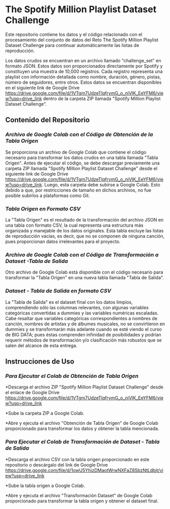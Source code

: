 # The Spotify Million Playlist Dataset Challenge

Este repositorio contiene los datos y el código relacionado con el procesamiento del conjunto de datos del Reto The Spotify Million Playlist Dataset Challenge para continuar automáticamente las listas de reproducción. 

Los datos crudos se encuentran en un archivo llamado "challenge_set" en formato JSON.
Estos datos son proporcionados directamente por Spotify y constituyen una muestra de 10,000 registros. Cada registro representa una playlist con información detallada como nombre, duración, género, pistas, número de seguidores, entre otros.
Estos datos se encuentran disponibles en el siguiente link de Google Drive https://drive.google.com/file/d/1VTgm7UdzeTlqfrymG_o_niVIK_EeYFM6/view?usp=drive_link dentro de la carpeta ZIP llamada "Spotify Million Playlist Dataset Challenge".

## Contenido del Repositorio

### *Archivo de Google Colab con el Código de Obtención de la Tabla Origen*

Se proporciona un archivo de Google Colab que contiene el código necesario para transformar los datos crudos en una tabla llamada "Tabla Origen". 
Antes de ejecutar el código, se debe descargar previamente una carpeta ZIP llamada "Spotify Million Playlist Dataset Challenge" desde el siguiente link de Google Drive https://drive.google.com/file/d/1VTgm7UdzeTlqfrymG_o_niVIK_EeYFM6/view?usp=drive_link. Luego, esta carpeta debe subirse a Google Colab. Esto debido a que, por restricciones de tamaño en dichos archivos, no fue posible subirlos a plataformas como Git. 

### *Tabla Origen en Formato CSV*

La "Tabla Origen" es el resultado de la transformación del  archivo JSON en una tabla con formato CSV, la cual representa una estructura más organizada y manejable de los datos originales. Esta tabla excluye las listas de reproducción vacías, es decir, que no se componen de ninguna canción, pues proporcionan datos irrelevantes para el proyecto.  

### *Archivo de Google Colab con el Código de Transformación a Dataset -Tabla de Salida*

Otro archivo de Google Colab está disponible con el código necesario para transformar la "Tabla Origen" en una nueva tabla llamada "Tabla de Salida".

### *Dataset - Tabla de Salida en formato CSV*

La "Tabla de Salida" es el dataset final con los datos limpios, comprendiendo sólo las columnas relevantes, con algunas variables categóricas convertidas a dummies y las variables numéricas escaladas.
Cabe resaltar que variables categóricas correspondientes a nombres de canción, nombres de artistas y de álbumes musicales, no se convirtieron en dummies y se transformarán más adelante cuando se esté viendo el curso de BIG DATA; pues éstas comprenden infinidad de posibilidades y podrían requerir métodos de transformación y/o clasificación más robustos que se salen del alcance de esta entrega. 

## Instrucciones de Uso
### *Para Ejecutar el Colab de Obtención de Tabla Origen*
*Descarga el archivo ZIP "Spotify Million Playlist Dataset Challenge" desde el enlace de Google Drive https://drive.google.com/file/d/1VTgm7UdzeTlqfrymG_o_niVIK_EeYFM6/view?usp=drive_link 

*Sube la carpeta ZIP a Google Colab.

*Abre y ejecuta el archivo "Obtención de Tabla Origen" de Google Colab proporcionado para transformar los datos y obtener la tabla mencionada.

### *Para Ejecutar el Colab de Transformación de Dataset - Tabla de Salida*
*Descarga el archivo CSV con la tabla origen proporcionado en este repositorio o descárgalo del link de Google Drive https://drive.google.com/file/d/1owU5YhizDMaotWrwNXFaZ8SbzNtLdbjt/view?usp=drive_link 

*Sube la tabla origen a Google Colab.

*Abre y ejecuta el archivo "Transformación Dataset" de Google Colab proporcionado para transformar la tabla origen y obtener el dataset final. 
